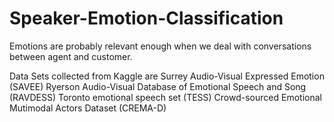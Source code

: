 # Speaker-Emotion-Classification

Emotions are probably relevant enough when we deal with conversations between agent and customer.

Data Sets collected from Kaggle are
Surrey Audio-Visual Expressed Emotion (SAVEE)
Ryerson Audio-Visual Database of Emotional Speech and Song (RAVDESS)
Toronto emotional speech set (TESS)
Crowd-sourced Emotional Mutimodal Actors Dataset (CREMA-D)

